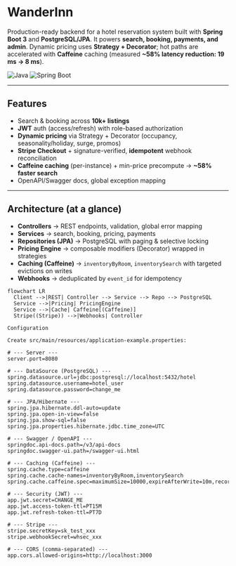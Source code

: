 # WanderInn

Production-ready backend for a hotel reservation system built with **Spring Boot 3** and **PostgreSQL/JPA**. It powers **search, booking, payments, and admin**. Dynamic pricing uses **Strategy + Decorator**; hot paths are accelerated with **Caffeine** caching (measured **~58% latency reduction: 19 ms → 8 ms**).

![Java](https://img.shields.io/badge/Java-21-007396?logo=openjdk)
![Spring Boot](https://img.shields.io/badge/Spring%20Boot-3.x-6DB33F?logo=springboot)

---

## Features
- Search & booking across **10k+ listings**
- **JWT** auth (access/refresh) with role-based authorization
- **Dynamic pricing** via Strategy + Decorator (occupancy, seasonality/holiday, surge, promos)
- **Stripe Checkout** + signature-verified, **idempotent** webhook reconciliation
- **Caffeine caching** (per-instance) + min-price precompute → **~58% faster search**
- OpenAPI/Swagger docs, global exception mapping

---

## Architecture (at a glance)
- **Controllers** → REST endpoints, validation, global error mapping  
- **Services** → search, booking, pricing, payments  
- **Repositories (JPA)** → PostgreSQL with paging & selective locking  
- **Pricing Engine** → composable modifiers (Decorator) wrapped in strategies  
- **Caching (Caffeine)** → `inventoryByRoom`, `inventorySearch` with targeted evictions on writes  
- **Webhooks** → deduplicated by `event_id` for idempotency

```mermaid
flowchart LR
  Client -->|REST| Controller --> Service --> Repo --> PostgreSQL
  Service -->|Pricing| PricingEngine
  Service -->|Cache| Caffeine[(Caffeine)]
  Stripe((Stripe)) -->|Webhooks| Controller

Configuration

Create src/main/resources/application-example.properties:

# --- Server ---
server.port=8080

# --- DataSource (PostgreSQL) ---
spring.datasource.url=jdbc:postgresql://localhost:5432/hotel
spring.datasource.username=hotel_user
spring.datasource.password=change_me

# --- JPA/Hibernate ---
spring.jpa.hibernate.ddl-auto=update
spring.jpa.open-in-view=false
spring.jpa.show-sql=false
spring.jpa.properties.hibernate.jdbc.time_zone=UTC

# --- Swagger / OpenAPI ---
springdoc.api-docs.path=/v3/api-docs
springdoc.swagger-ui.path=/swagger-ui.html

# --- Caching (Caffeine) ---
spring.cache.type=caffeine
spring.cache.cache-names=inventoryByRoom,inventorySearch
spring.cache.caffeine.spec=maximumSize=10000,expireAfterWrite=10m,recordStats

# --- Security (JWT) ---
app.jwt.secret=CHANGE_ME
app.jwt.access-token-ttl=PT15M
app.jwt.refresh-token-ttl=PT7D

# --- Stripe ---
stripe.secretKey=sk_test_xxx
stripe.webhookSecret=whsec_xxx

# --- CORS (comma-separated) ---
app.cors.allowed-origins=http://localhost:3000

